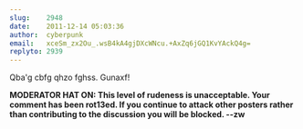 ```yaml
---
slug:    2948
date:    2011-12-14 05:03:36
author:  cyberpunk
email:   xceSm_zx2Ou_.wsB4kA4gjDXcWNcu.+AxZq6jGQ1KvYAckQ4g=
replyto: 2939
---
```


Qba'g cbfg qhzo fghss.
Gunaxf!

<strong>MODERATOR HAT ON: This level of rudeness is unacceptable.
Your comment has been rot13ed.  If you continue to attack other
posters rather than contributing to the discussion you will be
blocked. --zw</strong>
